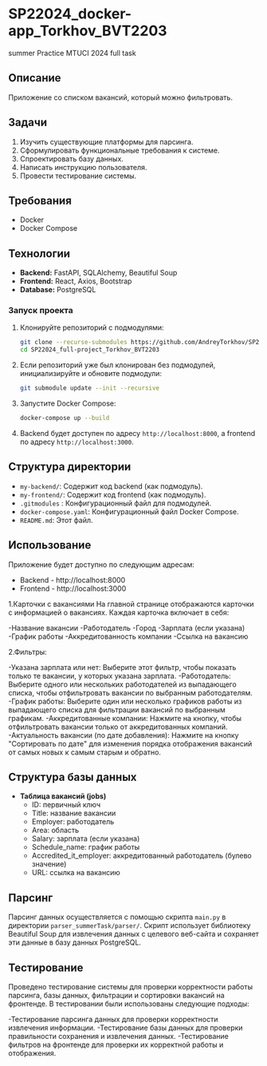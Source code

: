 # SP22024_docker-app_Torkhov_BVT2203
summer Practice MTUCI 2024 full task 

## Описание

Приложение со списком вакансий, который можно фильтровать.

## Задачи

1. Изучить существующие платформы для парсинга.
2. Сформулировать функциональные требования к системе.
3. Спроектировать базу данных.
4. Написать инструкцию пользователя.
5. Провести тестирование системы.

## Требования

- Docker
- Docker Compose

## Технологии

- **Backend:** FastAPI, SQLAlchemy, Beautiful Soup
- **Frontend:** React, Axios, Bootstrap
- **Database:** PostgreSQL

### Запуск проекта

1. Клонируйте репозиторий с подмодулями:

    ```bash
    git clone --recurse-submodules https://github.com/AndreyTorkhov/SP22024_full-project_Torkhov_BVT2203.git
    cd SP22024_full-project_Torkhov_BVT2203
    ```

2. Если репозиторий уже был клонирован без подмодулей, инициализируйте и обновите подмодули:

    ```bash
    git submodule update --init --recursive
    ```

3. Запустите Docker Compose:

    ```bash
    docker-compose up --build
    ```

4. Backend будет доступен по адресу  `http://localhost:8000`, а frontend по адресу  `http://localhost:3000`.

## Структура директории

- `my-backend/`: Содержит код backend (как подмодуль).
- `my-frontend/`: Содержит код frontend (как подмодуль).
- `.gitmodules` : Конфигурационный файл для подмодулей.
- `docker-compose.yaml`: Конфигурационный файл Docker Compose.
- `README.md`: Этот файл.

## Использование
Приложение будет доступно по следующим адресам:
- Backend - http://localhost:8000
- Frontend - http://localhost:3000

1.Карточки с вакансиями
На главной странице отображаются карточки с информацией о вакансиях. Каждая карточка включает в себя:

-Название вакансии
-Работодатель
-Город
-Зарплата (если указана)
-График работы
-Аккредитованность компании
-Ссылка на вакансию

2.Фильтры:

-Указана зарплата или нет: Выберите этот фильтр, чтобы показать только те вакансии, у которых указана зарплата.
-Работодатель: Выберите одного или нескольких работодателей из выпадающего списка, чтобы отфильтровать вакансии по выбранным работодателям.
-График работы: Выберите один или несколько графиков работы из выпадающего списка для фильтрации вакансий по выбранным графикам.
-Аккредитованные компании: Нажмите на кнопку, чтобы отфильтровать вакансии только от аккредитованных компаний.
-Актуальность вакансии (по дате добавления): Нажмите на кнопку "Сортировать по дате" для изменения порядка отображения вакансий от самых новых к самым старым и обратно.

## Структура базы данных

- **Таблица вакансий (jobs)**
  - ID: первичный ключ
  - Title: название вакансии
  - Employer: работодатель
  - Area: область
  - Salary: зарплата (если указана)
  - Schedule_name: график работы
  - Accredited_it_employer: аккредитованный работодатель (булево значение)
  - URL: ссылка на вакансию

## Парсинг

Парсинг данных осуществляется с помощью скрипта `main.py` в директории `parser_summerTask/parser/`. Скрипт использует библиотеку Beautiful Soup для извлечения данных с целевого веб-сайта и сохраняет эти данные в базу данных PostgreSQL.

## Тестирование

Проведено тестирование системы для проверки корректности работы парсинга, базы данных, фильтрации и сортировки вакансий на фронтенде. В тестировании были использованы следующие подходы:

-Тестирование парсинга данных для проверки корректности извлечения информации.
-Тестирование базы данных для проверки правильности сохранения и извлечения данных.
-Тестирование фильтров на фронтенде для проверки их корректной работы и отображения.
